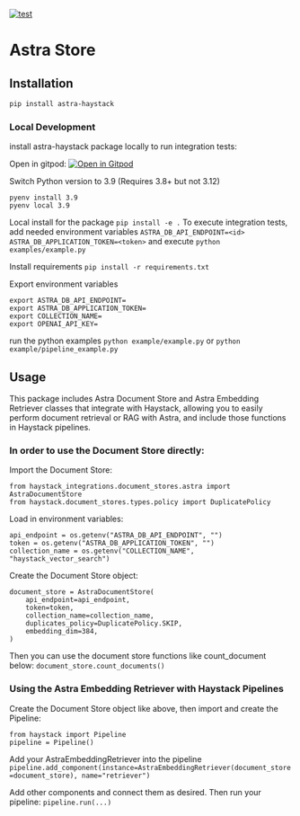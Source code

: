 [![test](https://github.com/deepset-ai/document-store/actions/workflows/test.yml/badge.svg)](https://github.com/deepset-ai/document-store/actions/workflows/test.yml)

# Astra Store

## Installation

```bash
pip install astra-haystack

```

### Local Development
install astra-haystack package locally to run integration tests:

Open in gitpod:
[![Open in Gitpod](https://gitpod.io/button/open-in-gitpod.svg)](https://gitpod.io/#https://github.com/Anant/astra-haystack/tree/main)

Switch Python version to 3.9 (Requires 3.8+ but not 3.12)
```
pyenv install 3.9
pyenv local 3.9
```

Local install for the package
`pip install -e .`
To execute integration tests, add needed environment variables
`ASTRA_DB_API_ENDPOINT=<id>`
`ASTRA_DB_APPLICATION_TOKEN=<token>`
and execute
`python examples/example.py`

Install requirements
`pip install -r requirements.txt`

Export environment variables
```
export ASTRA_DB_API_ENDPOINT=
export ASTRA_DB_APPLICATION_TOKEN=
export COLLECTION_NAME=
export OPENAI_API_KEY=
```

run the python examples
`python example/example.py`
or
`python example/pipeline_example.py`

## Usage

This package includes Astra Document Store and Astra Embedding Retriever classes that integrate with Haystack, allowing you to easily perform document retrieval or RAG with Astra, and include those functions in Haystack pipelines.

### In order to use the Document Store directly:

Import the Document Store:
```
from haystack_integrations.document_stores.astra import AstraDocumentStore
from haystack.document_stores.types.policy import DuplicatePolicy
```

Load in environment variables:
```
api_endpoint = os.getenv("ASTRA_DB_API_ENDPOINT", "")
token = os.getenv("ASTRA_DB_APPLICATION_TOKEN", "")
collection_name = os.getenv("COLLECTION_NAME", "haystack_vector_search")
```

Create the Document Store object:
```
document_store = AstraDocumentStore(
    api_endpoint=api_endpoint,
    token=token,
    collection_name=collection_name,
    duplicates_policy=DuplicatePolicy.SKIP,
    embedding_dim=384,
)
```

Then you can use the document store functions like count_document below:
`document_store.count_documents()`

### Using the Astra Embedding Retriever with Haystack Pipelines

Create the Document Store object like above, then import and create the Pipeline:

```
from haystack import Pipeline
pipeline = Pipeline()
```

Add your AstraEmbeddingRetriever into the pipeline
`pipeline.add_component(instance=AstraEmbeddingRetriever(document_store=document_store), name="retriever")`

Add other components and connect them as desired. Then run your pipeline:
`pipeline.run(...)`
